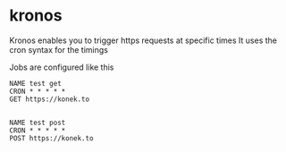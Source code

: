 # kronos

Kronos enables you to trigger https requests at specific times
It uses the cron syntax for the timings

Jobs are configured like this

```
NAME test get
CRON * * * * *
GET https://konek.to


NAME test post
CRON * * * * *
POST https://konek.to

```
